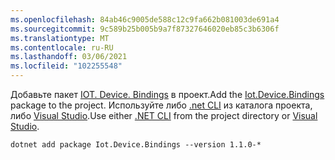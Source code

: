 ```yaml
---
ms.openlocfilehash: 84ab46c9005de588c12c9fa662b081003de691a4
ms.sourcegitcommit: 9c589b25b005b9a7f87327646020eb85c3b6306f
ms.translationtype: MT
ms.contentlocale: ru-RU
ms.lasthandoff: 03/06/2021
ms.locfileid: "102255548"
---
```

<span data-ttu-id="7cff7-101">Добавьте пакет [IOT. Device. Bindings](https://www.nuget.org/packages/Iot.Device.Bindings/) в проект.</span><span class="sxs-lookup"><span data-stu-id="7cff7-101">Add the [Iot.Device.Bindings](https://www.nuget.org/packages/Iot.Device.Bindings/) package to the project.</span></span> <span data-ttu-id="7cff7-102">Используйте либо [.net CLI](../../core/tools/dotnet-add-package.md) из каталога проекта, либо [Visual Studio](/nuget/consume-packages/install-use-packages-visual-studio).</span><span class="sxs-lookup"><span data-stu-id="7cff7-102">Use either [.NET CLI](../../core/tools/dotnet-add-package.md) from the project directory or [Visual Studio](/nuget/consume-packages/install-use-packages-visual-studio).</span></span>

```dotnetcli
dotnet add package Iot.Device.Bindings --version 1.1.0-*
```
